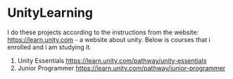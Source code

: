 # UnityLearning
I do these projects according to the instructions from the website: https://learn.unity.com - a website about unity.
Below is courses that i enrolled and i am studying it.
 1. Unity Essentials
 https://learn.unity.com/pathway/unity-essentials
 2. Junior Programmer
 https://learn.unity.com/pathway/junior-programmer
